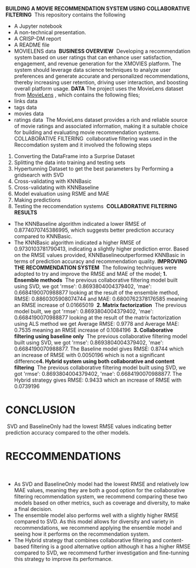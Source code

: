
**BUILDING A MOVIE RECOMMENDATION SYSTEM USING COLLABORATIVE FILTERING**
​
This repository contains the following
​
* A Jupyter notebook
* A non-technical presentation.
* A CRISP-DM report
* A README file
* MOVIELENS data
​
**BUSINESS OVERVIEW**
​
Developing a recommendation system based on user ratings that can enhance user satisfaction, engagement, and revenue generation for the XMOVIES platform. The system should leverage data science techniques to analyze user preferences and generate accurate and personalized recommendations, thereby increasing user retention, driving user interaction, and boosting overall platform usage.
**DATA**
The project uses the MovieLens dataset from [MovieLens](http://movielens.org) , which contains the following files;
​
* links data
* tags data
* movies data
* ratings data
​
The MovieLens dataset provides a rich and reliable source of movie ratings and associated information, making it a suitable choice for building and evaluating movie recommendation systems.
​
COLLABORATIVE FILTERING
​
collaborative filtering was used in the Reccomdation system and it involved the following steps
1. Converting the DataFrame into a Surprise Dataset
2. Splitting the data into training and testing sets
3. Hypertunning Dataset to get the best parameters by Performing a gridsearch with SVD
4. Cross-validating with KNNBasic
5. Cross-validating with KNNBaseline
6. Model evaluation using RSME and MAE
7. Making predictions
8. Testing the reccomendation systems
​
**COLLABORATIVE FILTERING RESULTS**
* The KNNBaseline algorithm indicated a lower RMSE of 0.8774070745386995, which suggests better prediction accuracy compared to KNNBasic.
* The KNNBasic algorithm indicated a higher RMSE of 0.9730103781790413, indicating a slightly higher prediction error.
​
Based on the RMSE values provided, KNNBaselineoutperformed KNNBasic in terms of prediction accuracy and recommendation quality.
​
**IMPROVING THE RECOMMENDATION SYSTEM**
​
The following techniques were adopted to try and improve the RMSE and MAE of the model;
**1. Ensemble methods**
​
The previous collaborative filtering model built using SVD, we got 'rmse': 0.8693804004379402, 'mae': 0.6684190070988877 looking at the result of the ensemble method, RMSE: 0.8860305908074744 and MAE: 0.6800762378176585 meaning an RMSE increase of 0.01665019 
​
**2. Matrix factorization**
​
The previous model built, we got 'rmse': 0.8693804004379402, 'mae': 0.6684190070988877 looking at the result of the matrix factorization using ALS method we get Average RMSE: 0.9778 and Average MAE: 0.7535 meaning an RMSE increase of 0.1084196
​
**3. Collaborative filtering using baseline only**
​
The previous collaborative filtering model built using SVD, we got 'rmse': 0.8693804004379402, 'mae': 0.6684190070988877. The Baseline model gives RMSE: 0.8744 which an increase of RMSE with 0.0050196 which is not a significant difference
​
**4. Hybrid system using both collaborative and content filtering**
​
The previous collaborative filtering model built using SVD, we got 'rmse': 0.8693804004379402, 'mae': 0.6684190070988877. The Hybrid strategy gives RMSE: 0.9433 which an increase of RMSE with 0.0739196
​
# CONCLUSION 
​
SVD and BaselineOnly had the lowest RMSE values indicating better prediction accuracy compared to the other models. 
​
# RECCOMMENDATIONS
​
* As SVD and BaselineOnly model had the lowest RMSE and relatively low MAE values, meaning they are both a good option for the collaborative filtering recommendation system, we recommend comparing these two models based on other metrics, such as coverage and diversity, to make a final decision.
* The ensemble model also performs well with a slightly higher RMSE compared to SVD. As this model allows for diversity and variety in recommendations, we recommend applying the ensemble model and seeing how it performs on the recommendation system.
* The Hybrid strategy that combines collaborative filtering and content-based filtering is a good alternative option although it has a higher RMSE compared to SVD, we recommend further investigation and fine-tunning this strategy to improve its performance.
